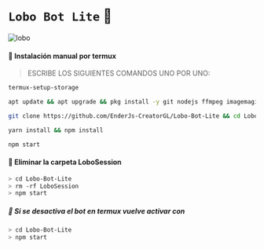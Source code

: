 # `Lobo Bot Lite` 🐺

![lobo](https://telegra.ph/file/b779934250bddcd1cf47a.jpg)

#### 🐺 Instalación manual por termux

> ESCRIBE LOS SIGUIENTES COMANDOS UNO POR UNO:

```bash
termux-setup-storage
```
```bash
apt update && apt upgrade && pkg install -y git nodejs ffmpeg imagemagick yarn
```
```bash
git clone https://github.com/EnderJs-CreatorGL/Lobo-Bot-Lite && cd Lobo-Bot-Lite
```
```bash
yarn install && npm install
```
```bash
npm start
```

#### 🐺 Eliminar la carpeta LoboSession

```bash
> cd Lobo-Bot-Lite
> rm -rf LoboSession
> npm start
```

##### 🐺 Si se desactiva el bot en termux vuelve activar con

```bash
> cd Lobo-Bot-Lite
> npm start
```